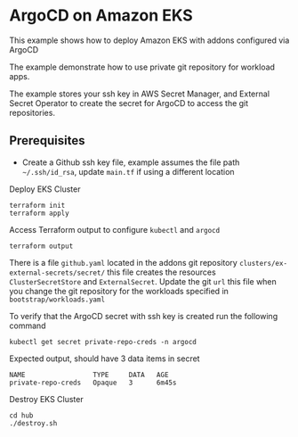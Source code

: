 # ArgoCD on Amazon EKS

This example shows how to deploy Amazon EKS with addons configured via ArgoCD

The example demonstrate how to use private git repository for workload apps.

The example stores your ssh key in AWS Secret Manager, and External Secret Operator to create the secret
for ArgoCD to access the git repositories.

## Prerequisites
- Create a Github ssh key file, example assumes the file path `~/.ssh/id_rsa`, update `main.tf` if using a different location

Deploy EKS Cluster
```shell
terraform init
terraform apply
```

Access Terraform output to configure `kubectl` and `argocd`
```shell
terraform output
```

There is a file `github.yaml` located in the addons git repository `clusters/ex-external-secrets/secret/` this file creates the resources `ClusterSecretStore` and `ExternalSecret`. Update the git `url` this file when you change the git repository for the workloads specified in `bootstrap/workloads.yaml`

To verify that the ArgoCD secret with ssh key is created run the following command
```shell
kubectl get secret private-repo-creds -n argocd
```
Expected output, should have 3 data items in secret
```
NAME                 TYPE     DATA   AGE
private-repo-creds   Opaque   3      6m45s
```

Destroy EKS Cluster
```shell
cd hub
./destroy.sh
```
